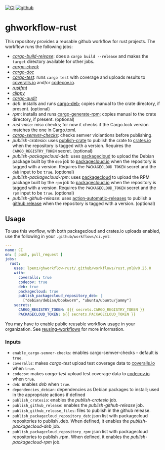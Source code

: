 [![CI](https://github.com/lpenz/ghworkflow-rust/actions/workflows/ci.yml/badge.svg)](https://github.com/lpenz/ghworkflow-rust/actions/workflows/ci.yml)
[![github](https://img.shields.io/github/v/release/lpenz/ghworkflow-rust?logo=github)](https://github.com/lpenz/ghworkflow-rust/releases)


# ghworkflow-rust

This repository provides a reusable github workflow for rust
projects. The workflow runs the following jobs:
- *[cargo-build-release]*: does a `cargo build --release` and makes the `target`
  directory available for other jobs.
- *[cargo-check]*
- *[cargo-doc]*
- *[cargo-test]*: runs `cargo test` with coverage and uploads results
  to [coveralls.io] and/or [codecov.io].
- *[rustfmt]*
- *[clippy]*
- *[cargo-audit]*
- *deb*: installs and runs [cargo-deb]; copies manual to the
  crate directory, if present.
  (optional)
- *rpm*: installs and runs [cargo-generate-rpm]; copies manual
  to the crate directory, if present.
  (optional)
- *rust-misc*: misc checks; for now it checks if the Cargo.lock
  version matches the one in Cargo.toml.
- *[cargo-semver-checks]*: checks semver violantions before
  publishing.
- *publish-cratesio*: uses [publish-crate] to publish the crate
  to [crates.io] when the repository is tagged with a version.
  Requires the `CARGO_REGISTRY_TOKEN` secret.
  (optional)
- *publish-packagecloud-deb*: uses [packagecloud] to upload
  the Debian package built by the `deb` job to
  [packagecloud.io] when the repository is tagged with a
  version. Requires the `PACKAGECLOUD_TOKEN` secret and the
  `deb` input to be `true`.
  (optional)
- *publish-packagecloud-rpm*: uses [packagecloud] to upload
  the RPM package built by the `rpm` job to
  [packagecloud.io] when the repository is tagged with a
  version. Requires the `PACKAGECLOUD_TOKEN` secret and the
  `rpm` input to be `true`.
  (optional)
- *publish-github-release*: uses
  [action-automatic-releases] to publish a [github release]
  when the repository is tagged with a version.
  (optional)


## Usage

To use this worflow, with both packagecloud and crates.io uploads
enabled, use the following in your `.github/workflows/ci.yml`:

```.yml
---
name: CI
on: [ push, pull_request ]
jobs:
  rust:
    uses: lpenz/ghworkflow-rust/.github/workflows/rust.yml@v0.25.0
    with:
      coveralls: true
      codecov: true
      deb: true
      packagecloud: true
      publish_packagecloud_repository_deb: |
        ["debian/debian/bookworm", "ubuntu/ubuntu/jammy"]
    secrets:
      CARGO_REGISTRY_TOKEN: ${{ secrets.CARGO_REGISTRY_TOKEN }}
      PACKAGECLOUD_TOKEN: ${{ secrets.PACKAGECLOUD_TOKEN }}
```

You may have to enable public reusable workflow usage in your
organization. See [reusing-workflows] for more information.


### Inputs

- `enable_cargo-semver-checks`: enables cargo-semver-checks - default
  is `true`.
- `coveralls`: makes *cargo-test* upload test coverage data to
  [coveralls.io] when `true`.
- `codecov`: makes *cargo-test* upload test coverage data to [codecov.io]
  when `true`.
- `deb`: enables *deb* when `true`.
- `dependencies_debian`: dependencies as Debian packages to install;
   used in the appropriate actions if defined
- `publish_cratesio`: enables the *publish-cratesio* job.
- `publish_github_release`: enables the *publish-github-release* job.
- `publish_github_release_files`: files to publish in the github
  release.
- `publish_packagecloud_repository_deb`: json list with packagecloud
  repositories to publish .deb. When defined, it enables the
  *publish-packagecloud-deb* job.
- `publish_packagecloud_repository_rpm`: json list with packagecloud
  repositories to publish .rpm. When defined, it enables the
  *publish-packagecloud-rpm* job.


[cargo-build-release]: https://doc.rust-lang.org/cargo/commands/cargo-build.html
[cargo-check]: https://doc.rust-lang.org/cargo/commands/cargo-check.html
[cargo-doc]: https://doc.rust-lang.org/cargo/commands/cargo-doc.html
[cargo-test]: https://doc.rust-lang.org/cargo/commands/cargo-test.html
[rustfmt]: https://crates.io/crates/rustfmt-nightly
[clippy]: https://github.com/actions-rs/clippy-check
[cargo-audit]: https://crates.io/crates/cargo-audit
[cargo-deb]: https://crates.io/crates/cargo-deb
[cargo-generate-rpm]: https://crates.io/crates/cargo-generate-rpm
[publish-crate]: https://github.com/marketplace/actions/publish-crates
[packagecloud]: https://github.com/marketplace/actions/deploy-to-packagecloud-io
[action-automatic-releases]: https://github.com/marketplace/actions/automatic-releases
[github release]: https://docs.github.com/en/repositories/releasing-projects-on-github/managing-releases-in-a-repository
[crates.io]: https://crates.io/
[packagecloud.io]: https://packagecloud.io/
[reusing-workflows]: https://docs.github.com/en/actions/using-workflows/reusing-workflows
[coveralls.io]: https://coveralls.io/
[codecov.io]: https://codecov.io/
[cargo-semver-checks]: https://github.com/obi1kenobi/cargo-semver-checks-action
